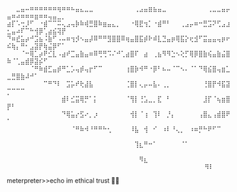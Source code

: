 ⠀⠀⣀⣤⠤⠶⠶⠶⠶⠶⠶⢶⠶⠶⠦⣤⣄⣀⣀⠀⠀⠀⠀⠀⠀⠀⠀⠀⢀⣠⣤⣶⣦⣤⣀⠀⠀⠀⠀⠀⠀⠀⠀⠀⢀⣀⣀⣤⡤⣤⠶⠴⠶⠶⠶⣶⠶⠶⢤⣤⣀⡀
⣴⡏⠡⢒⡸⠋⠀⠐⣾⠉⠉⠭⢄⣠⢤⡷⠷⢾⣛⣿⠷⣶⣤⣄⡀⠀⠀⠐⢿⣟⢲⡁⠐⣾⠛⠃⠀⠀⢀⣠⡤⠶⠒⣛⣩⠝⢋⣠⣰⣂⣤⠴⠏⠉⠓⢺⡿⢁⣴⣮⢽⡟
⠙⠶⣞⣥⡴⠚⣩⣦⠨⣷⠋⠠⠤⠶⢲⡺⠢⣤⡼⠿⠛⠛⣻⣿⣿⠿⢶⣤⣿⣯⡾⠗⠾⣇⣙⣤⡶⢿⣯⡕⢖⣺⠋⣭⣤⣤⢤⡶⠖⠮⢷⡄⠛⠂⣠⣽⡟⢷⣬⡿⠋⠁
⠀⠀⠀⠈⠒⢿⣁⡴⠟⣊⣇⠠⣴⠞⣉⣤⣷⣤⠶⠿⢛⢛⠩⠌⠚⢁⣴⣿⠏⠀⣴⠀⢀⣦⠻⠻⣑⠢⢕⡋⢿⡿⣿⣷⢮⣤⣷⣬⣿⠷⠈⢁⣤⣾⡿⣽⡮⠋⠀⠀⠀⠀
⠀⠀⠀⠀⠀⠈⠛⠷⣾⣋⣤⡾⠛⣁⡡⢤⡾⢤⡖⠋⠉⠀⠀⠀⠀⠀⢰⣿⡷⠺⠛⠐⡿⠃⠦⠤⠈⠉⠢⠄⠈⠁⠙⢿⣮⣿⢤⣶⣁⣀⣛⣿⣷⠼⠚⠁⠀⠀⠀⠀⠀⠀
⠀⠀⠀⠀⠀⠀⠀⠀⠉⠛⠙⠇⠀⣩⡥⠞⢗⣼⣧⠀⠀⠀⠀⠀⠀⠀⢈⣿⡇⢄⡤⠤⣧⠄⢀⡀⠀⠀⠀⠀⠀⠀⠀⢘⣿⡟⠺⣯⣽⡉⠉⠉⠉⠀⠀⠀⠀⠀⠀⠀⠀⠀
⠀⠀⠀⠀⠀⠀⠀⠀⠀⠀⠀⠀⣾⠇⣊⣭⢿⡛⠁⡅⠀⠀⠀⠀⠀⠀⠈⢻⡇⢘⣡⣀⡀⣏⠀⠃⠀⠀⠀⠀⠀⠀⠀⣸⡏⠈⢦⣶⣿⡟⠃⠀⠀⠀⠀⠀⠀⠀⠀⠀⠀⠀
⠀⠀⠀⠀⠀⠀⠀⠀⠀⠀⠀⠀⠙⢿⣥⡔⣫⠔⡀⡰⠀⠀⠀⠀⠀⠀⠀⢺⡇⠈⢰⠀⢹⠇⠀⡘⡄⠀⠀⠀⠀⠀⢠⣿⣄⢠⣾⣿⠟⠁⠀⠀⠀⠀⠀⠀⠀⠀⠀⠀⠀⠀
⠀⠀⠀⠀⠀⠀⠀⠀⠀⠀⠀⠀⠀⠀⠈⠛⠷⠺⠘⠛⠛⠓⢂⠀⠀⠀⠀⠸⣧⠀⢺⠀⠊⠀⠰⠇⠘⢄⡀⠀⠰⠶⡛⠓⠟⠋⠉⠀⠀⠀⠀⠀⠀⠀⠀⠀⠀⠀⠀⠀⠀⠀
⠀⠀⠀⠀⠀⠀⠀⠀⠀⠀⠀⠀⠀⠀⠀⠀⠀⠀⠀⠀⠀⠀⠀⠀⠀⠀⠀⠀⢹⣆⠛⠒⠁⠀⠀⠀⠀⠀⠈⠁⠀⠀⠀⠀⠀⠀⠀⠀⠀⠀⠀⠀⠀⠀⠀⠀⠀⠀⠀⠀⠀⠀
⠀⠀⠀⠀⠀⠀⠀⠀⠀⠀⠀⠀⠀⠀⠀⠀⠀⠀⠀⠀⠀⠀⠀⠀⠀⠀⠀⠀⠀⠻⣆⠀⠀⠀⠀⠀⠀⠀⠀⠀⠀⠀⠀⠀⠀⠀⠀⠀⠀⠀⠀⠀⠀⠀⠀⠀⠀⠀⠀⠀⠀⠀
⠀⠀⠀⠀⠀⠀⠀⠀⠀⠀⠀⠀⠀⠀⠀⠀⠀⠀⠀⠀⠀⠀⠀⠀⠀⠀⠀⠀⠀⠀⠻⠇

meterpreter>>echo im ethical trust 🙏👅
